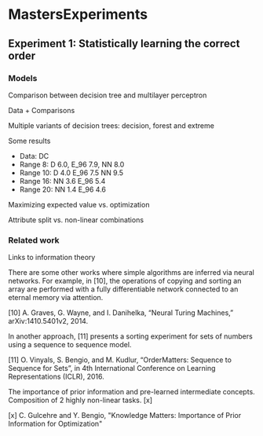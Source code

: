 # MastersExperiments

## Experiment 1: Statistically learning the correct order

### Models

Comparison between decision tree and multilayer perceptron

Data + Comparisons

Multiple variants of decision trees: decision, forest and extreme

Some results

- Data: DC
- Range 8: D 6.0, E_96 7.9, NN 8.0
- Range 10: D 4.0 E_96 7.5 NN 9.5
- Range 16: NN 3.6 E_96 5.4
- Range 20: NN 1.4 E_96 4.6

Maximizing expected value vs. optimization

Attribute split vs. non-linear combinations

### Related work

Links to information theory

There are some other works where simple algorithms are inferred via neural networks. For example, in [10], the operations of copying and sorting an array are performed with a fully differentiable network connected to an eternal memory via attention.

[10] A. Graves, G. Wayne, and I. Danihelka, “Neural Turing Machines,” arXiv:1410.5401v2, 2014.

In another approach, [11] presents a sorting experiment for sets of numbers using a sequence to sequence model.

[11] O. Vinyals, S. Bengio, and M. Kudlur, “OrderMatters: Sequence to Sequence for Sets”, in 4th International Conference
on Learning Representations (ICLR), 2016.

The importance of prior information and pre-learned intermediate concepts. Composition of 2 highly non-linear tasks. [x]

[x] C. Gulcehre and Y. Bengio, "Knowledge Matters: Importance of Prior Information for Optimization"